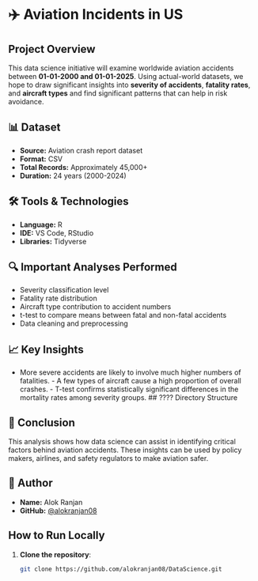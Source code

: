 # ✈️ Aviation Incidents in US

## Project Overview
This data science initiative will examine worldwide aviation accidents between **01-01-2000 and 01-01-2025**. Using actual-world datasets, we hope to draw significant insights into **severity of accidents**, **fatality rates**, and **aircraft types** and find significant patterns that can help in risk avoidance.

## 📊 Dataset
- **Source:** Aviation crash report dataset
- **Format:** CSV
- **Total Records:** Approximately 45,000+
- **Duration:** 24 years (2000-2024)

## 🛠 Tools & Technologies
- **Language:** R
- **IDE:** VS Code, RStudio
- **Libraries:** Tidyverse

## 🔍 Important Analyses Performed
- Severity classification level
- Fatality rate distribution
- Aircraft type contribution to accident numbers
- t-test to compare means between fatal and non-fatal accidents
- Data cleaning and preprocessing

## 📈 Key Insights

- More severe accidents are likely to involve much higher numbers of fatalities. - A few types of aircraft cause a high proportion of overall crashes. - T-test confirms statistically significant differences in the mortality rates among severity groups. ## ???? Directory Structure

  
## 🧠 Conclusion
This analysis shows how data science can assist in identifying critical factors behind aviation accidents. These insights can be used by policy makers, airlines, and safety regulators to make aviation safer.

## 👤 Author
- **Name:** Alok Ranjan
- **GitHub:** [@alokranjan08](https://github.com/alokranjan08)

## How to Run Locally

1. **Clone the repository**:
   ```bash
   git clone https://github.com/alokranjan08/DataScience.git

